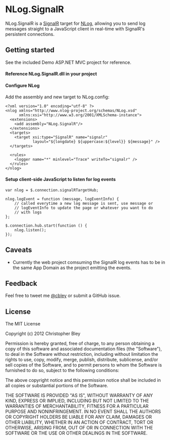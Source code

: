 # NLog.SignalR

NLog.SignalR is a [SignalR](https://github.com/SignalR/SignalR) target for [NLog](https://github.com/jkowalski/NLog), allowing you to send log messages straight to a JavaScript client in real-time with SignalR's persistent connections.

## Getting started

See the included Demo ASP.NET MVC project for reference.

#### Reference NLog.SignalR.dll in your project

#### Configure NLog

Add the assembly and new target to NLog.config:

	<?xml version="1.0" encoding="utf-8" ?>
	<nlog xmlns="http://www.nlog-project.org/schemas/NLog.xsd"
	      xmlns:xsi="http://www.w3.org/2001/XMLSchema-instance">
	  <extensions>
	    <add assembly="NLog.SignalR"/>
	  </extensions>
	  <targets>
	    <target xsi:type="SignalR" name="signalr"
	            layout="${longdate} ${uppercase:${level}} ${message}" />
	  </targets>

	  <rules>
	    <logger name="*" minlevel="Trace" writeTo="signalr" />
	  </rules>
	</nlog>

#### Setup client-side JavaScript to listen for log events

    var nlog = $.connection.signalRTargetHub;

    nlog.logEvent = function (message, logEventInfo) {
    	// called everytime a new log message is sent, use message or
    	// logEventInfo to update the page or whatever you want to do 
    	// with logs
    };

    $.connection.hub.start(function () {
        nlog.listen();
    });

## Caveats

* Currently the web project comsuming the SignalR log events has to be in the same App Domain as the project emitting the events.

## Feedback

Feel free to tweet me [@cbley](http://twitter.com/cbley) or submit a GitHub issue.

## License

The MIT License

Copyright (c) 2012 Christopher Bley

Permission is hereby granted, free of charge, to any person obtaining a copy of this software and associated documentation files (the "Software"), to deal in the Software without restriction, including without limitation the rights to use, copy, modify, merge, publish, distribute, sublicense, and/or sell copies of the Software, and to permit persons to whom the Software is furnished to do so, subject to the following conditions:

The above copyright notice and this permission notice shall be included in all copies or substantial portions of the Software.

THE SOFTWARE IS PROVIDED "AS IS", WITHOUT WARRANTY OF ANY KIND, EXPRESS OR IMPLIED, INCLUDING BUT NOT LIMITED TO THE WARRANTIES OF MERCHANTABILITY, FITNESS FOR A PARTICULAR PURPOSE AND NONINFRINGEMENT. IN NO EVENT SHALL THE AUTHORS OR COPYRIGHT HOLDERS BE LIABLE FOR ANY CLAIM, DAMAGES OR OTHER LIABILITY, WHETHER IN AN ACTION OF CONTRACT, TORT OR OTHERWISE, ARISING FROM, OUT OF OR IN CONNECTION WITH THE SOFTWARE OR THE USE OR OTHER DEALINGS IN THE SOFTWARE.
